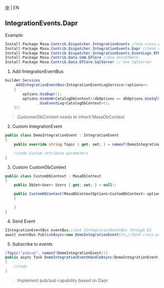 [中](README.zh-CN.md) | EN

## IntegrationEvents.Dapr

Example:

```C#
Install-Package Masa.Contrib.Dispatcher.IntegrationEvents //Use cross-process
Install-Package Masa.Contrib.Dispatcher.IntegrationEvents.Dapr //Send cross-process messages
Install-Package Masa.Contrib.Dispatcher.IntegrationEvents.EventLogs.EFCore //Record cross-process message logs
Install-Package Masa.Contrib.Data.UoW.EFCore //Use UnitOfWork
Install-Package Masa.Contrib.Data.EFCore.SqlServer // Use SqlServer
```

1. Add IIntegrationEventBus

```C#
builder.Services
    .AddIntegrationEventBus<IntegrationEventLogService>(options=>
    {
        options.UseDapr();
        options.UseUoW<CatalogDbContext>(dbOptions => dbOptions.UseSqlServer("server=localhost;uid=sa;pwd=P@ssw0rd;database=identity"))
               .UseEventLog<CatalogDbContext>();
    });
```

> CustomerDbContext needs to inherit MasaDbContext

2. Custom IntegrationEvent

```C#
public class DemoIntegrationEvent : IntegrationEvent
{
    public override string Topic { get; set; } = nameof(DemoIntegrationEvent);//dapr topic name

    //todo Custom attribute parameters
}
```

3. Custom CustomDbContext

```C#
public class CustomDbContext : MasaDbContext
{
    public DbSet<User> Users { get; set; } = null!;

    public CustomDbContext(MasaDbContextOptions<CustomDbContext> options) : base(options)
    {

    }
}
```

4. Send Event

```C#
IIntegrationEventBus eventBus;//Get IIntegrationEventBus through DI
await eventBus.PublishAsync(new DemoIntegrationEvent());//Send cross-process events
```

5. Subscribe to events

```C#
[Topic("pubsub", nameof(DomeIntegrationEvent))]
public async Task DomeIntegrationEventHandleAsync(DomeIntegrationEvent @event)
{
    //todo
}
```

> Implement pub/sub capability based on Dapr